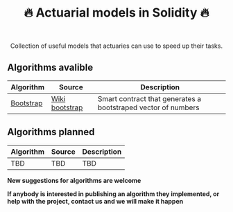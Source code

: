 <h1 align="center" style="border-botom: none">
  <b>
    🔥 Actuarial models in Solidity 🔥     
  </b>
</h1>

</br>

<p align="center">
  Collection of useful models that actuaries can use to speed up their tasks. 
</p>

## Algorithms avalible

| Algorithm              | Source                              | Description                                                            |
| ---------------------- | ----------------------------------- | ---------------------------------------------------------------------- |
| [Bootstrap]            | [Wiki bootstrap]                              | Smart contract that generates a bootstraped vector of numbers          |


[Bootstrap]: https://github.com/qnity/insurance_solidity/tree/main/bootstrap
[Wiki bootstrap]: https://en.wikipedia.org/wiki/Bootstrapping_(statistics)

## Algorithms planned

| Algorithm              | Source                              | Description                                                            |
| ---------------------- | ----------------------------------- | ---------------------------------------------------------------------- |
| TBD                    | TBD                                 | TBD                                                                    |

<b> New suggestions for algorithms are welcome </b>

<b>If anybody is interested in publishing an algorithm they implemented, or help with the project, contact us and we will make it happen </b>
